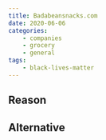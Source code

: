 ```yaml
---
title: Badabeansnacks.com
date: 2020-06-06
categories:
    - companies
    - grocery
    - general
tags:
    - black-lives-matter
---
```


## Reason


## Alternative

